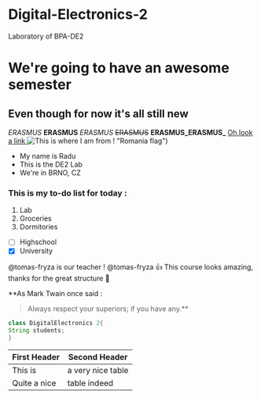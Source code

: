 # Digital-Electronics-2
Laboratory of BPA-DE2
# We're going to have an awesome semester
## Even though for now it's all still new 
*ERASMUS* **ERASMUS** _ERASMUS_ ~~ERASMUS~~ **ERASMUS_ERASMUS_**
[Oh,look a link ](https://www.google.com)
![This is where I am from !](https://user-images.githubusercontent.com/32979978/134162818-d80b9617-73a2-4c6b-b470-9cd9180ee328.png) "Romania flag")

* My name is Radu
* This is the DE2 Lab
* We're in BRNO, CZ

### This is my to-do list for today :
1. Lab
2. Groceries
3. Dormitories

- [ ] Highschool
- [x] University

@tomas-fryza is our teacher !
@tomas-fryza :+1: This course looks amazing, thanks for the great structure 🦮

**As Mark Twain once said :

>Always respect your superiors; if you have any.**

```java
class DigitalElectronics 2{
String students;
}
```

First Header | Second Header
------------ | -------------
This is | a very nice table
Quite a nice | table indeed
